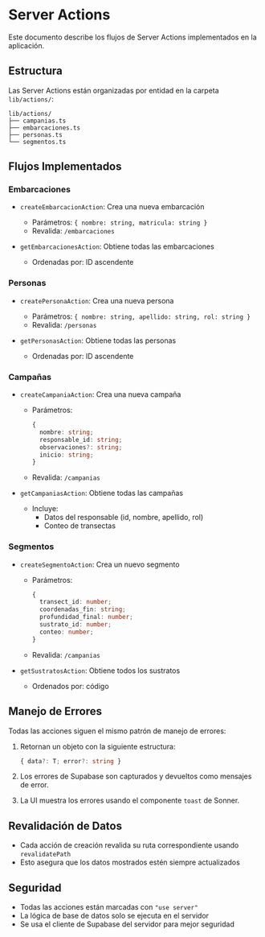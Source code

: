 # Server Actions

Este documento describe los flujos de Server Actions implementados en la aplicación.

## Estructura

Las Server Actions están organizadas por entidad en la carpeta `lib/actions/`:

```
lib/actions/
├── campanias.ts
├── embarcaciones.ts
├── personas.ts
└── segmentos.ts
```

## Flujos Implementados

### Embarcaciones

- `createEmbarcacionAction`: Crea una nueva embarcación
  - Parámetros: `{ nombre: string, matricula: string }`
  - Revalida: `/embarcaciones`

- `getEmbarcacionesAction`: Obtiene todas las embarcaciones
  - Ordenadas por: ID ascendente

### Personas

- `createPersonaAction`: Crea una nueva persona
  - Parámetros: `{ nombre: string, apellido: string, rol: string }`
  - Revalida: `/personas`

- `getPersonasAction`: Obtiene todas las personas
  - Ordenadas por: ID ascendente

### Campañas

- `createCampaniaAction`: Crea una nueva campaña
  - Parámetros: 
    ```typescript
    {
      nombre: string;
      responsable_id: string;
      observaciones?: string;
      inicio: string;
    }
    ```
  - Revalida: `/campanias`

- `getCampaniasAction`: Obtiene todas las campañas
  - Incluye: 
    - Datos del responsable (id, nombre, apellido, rol)
    - Conteo de transectas

### Segmentos

- `createSegmentoAction`: Crea un nuevo segmento
  - Parámetros:
    ```typescript
    {
      transect_id: number;
      coordenadas_fin: string;
      profundidad_final: number;
      sustrato_id: number;
      conteo: number;
    }
    ```
  - Revalida: `/campanias`

- `getSustratosAction`: Obtiene todos los sustratos
  - Ordenados por: código

## Manejo de Errores

Todas las acciones siguen el mismo patrón de manejo de errores:

1. Retornan un objeto con la siguiente estructura:
   ```typescript
   { data?: T; error?: string }
   ```

2. Los errores de Supabase son capturados y devueltos como mensajes de error.

3. La UI muestra los errores usando el componente `toast` de Sonner.

## Revalidación de Datos

- Cada acción de creación revalida su ruta correspondiente usando `revalidatePath`
- Esto asegura que los datos mostrados estén siempre actualizados

## Seguridad

- Todas las acciones están marcadas con `"use server"`
- La lógica de base de datos solo se ejecuta en el servidor
- Se usa el cliente de Supabase del servidor para mejor seguridad 